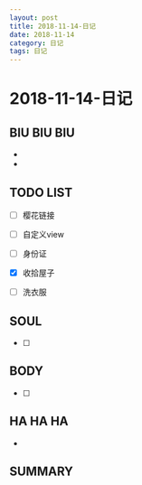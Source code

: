 ```yaml
---
layout: post
title: 2018-11-14-日记
date: 2018-11-14
category: 日记
tags: 日记
---
```

# 2018-11-14-日记
## BIU BIU BIU
- 
- 
 
## TODO LIST
- [ ] 樱花链接
- [ ] 自定义view
- [ ] 身份证
- [x] 收拾屋子
- [ ] 洗衣服
 
 
## SOUL
- [ ] 
 
## BODY
- [ ] 
 
## HA HA HA
- 
 
## SUMMARY
 
 
